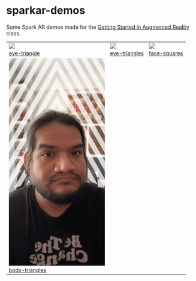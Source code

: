 # sparkar-demos

Some Spark AR demos made for the [Getting Started in Augmented Reality](https://sfpc.io/cocoon/programs/#augmented-reality) class.


<table cellpadding="0" cellspacing="20" border="0">
  <tr>
    <td>
      <a href="./eye-triangle">
        <img src="./eye-triangle/demo.gif" width="256" /><br />
        eye-triangle
      </a>
    </td>
    <td>
      <a href="./eye-triangles">
        <img src="./eye-triangles/demo.gif" width="256" /><br />
        eye-triangles
      </a>
    </td>
    <td>
      <a href="./face-squares">
        <img src="./face-squares/demo.gif" width="256" /><br />
        face-squares
      </a>
    </td>
  </tr>
  <tr>
    <td>
      <a href="./body-triangles">
        <img src="./body-triangles/demo.gif" width="256" /><br />
        body-triangles
      </a>
    </td>
    <td>&nbsp;</td>
    <td>&nbsp;</td>
  </tr>
</table>